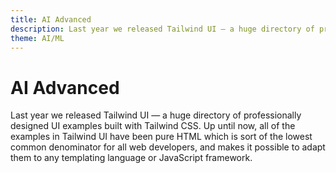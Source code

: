 ```yaml
---
title: AI Advanced
description: Last year we released Tailwind UI — a huge directory of professionally designed UI examples built with Tailwind CSS. Up until now, all of the examples in Tailwind UI have been pure HTML which is sort of the lowest common denominator for all web developers, and makes it possible to adapt them to any templating language or JavaScript framework.
theme: AI/ML
---
```


# AI Advanced

Last year we released Tailwind UI — a huge directory of professionally designed UI examples built with Tailwind CSS. Up until now, all of the examples in Tailwind UI have been pure HTML which is sort of the lowest common denominator for all web developers, and makes it possible to adapt them to any templating language or JavaScript framework.
